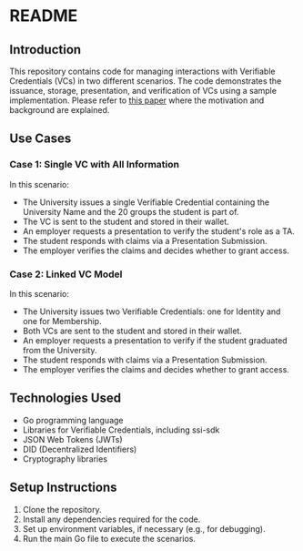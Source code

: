# README

## Introduction

This repository contains code for managing interactions with Verifiable Credentials (VCs) in two different scenarios. The code demonstrates the issuance, storage, presentation, and verification of VCs using a sample implementation. Please refer to [this paper](https://drive.google.com/file/d/1enqMLx3HM_BGXDMtSRi5WFmGDPOJUwlY/view?usp=drive_link) where the motivation and background are explained.

## Use Cases

### Case 1: Single VC with All Information
In this scenario:
- The University issues a single Verifiable Credential containing the University Name and the 20 groups the student is part of.
- The VC is sent to the student and stored in their wallet.
- An employer requests a presentation to verify the student's role as a TA.
- The student responds with claims via a Presentation Submission.
- The employer verifies the claims and decides whether to grant access.

### Case 2: Linked VC Model
In this scenario:
- The University issues two Verifiable Credentials: one for Identity and one for Membership.
- Both VCs are sent to the student and stored in their wallet.
- An employer requests a presentation to verify if the student graduated from the University.
- The student responds with claims via a Presentation Submission.
- The employer verifies the claims and decides whether to grant access.

## Technologies Used

- Go programming language
- Libraries for Verifiable Credentials, including ssi-sdk
- JSON Web Tokens (JWTs)
- DID (Decentralized Identifiers)
- Cryptography libraries

## Setup Instructions

1. Clone the repository.
2. Install any dependencies required for the code.
3. Set up environment variables, if necessary (e.g., for debugging).
4. Run the main Go file to execute the scenarios.



